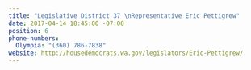 ```yaml
---
title: "Legislative District 37 \nRepresentative Eric Pettigrew"
date: 2017-04-14 18:45:00 -07:00
position: 6
phone-numbers:
  Olympia: "(360) 786-7838"
website: http://housedemocrats.wa.gov/legislators/Eric-Pettigrew/
---
```


